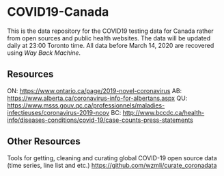 # COVID19-Canada

This is the data repository for the COVID19 testing data for Canada rather from open sources and public health websites. The data will be updated daily at 23:00 Toronto time. 
All data before March 14, 2020 are recovered using _Way Back Machine_. 

## Resources
ON: https://www.ontario.ca/page/2019-novel-coronavirus
AB: https://www.alberta.ca/coronavirus-info-for-albertans.aspx
QU: https://www.msss.gouv.qc.ca/professionnels/maladies-infectieuses/coronavirus-2019-ncov
BC: http://www.bccdc.ca/health-info/diseases-conditions/covid-19/case-counts-press-statements

## Other Resources

Tools for getting, cleaning and curating global COVID-19 open source data (time series, line list and etc.)
https://github.com/wzmli/curate_coronadata
